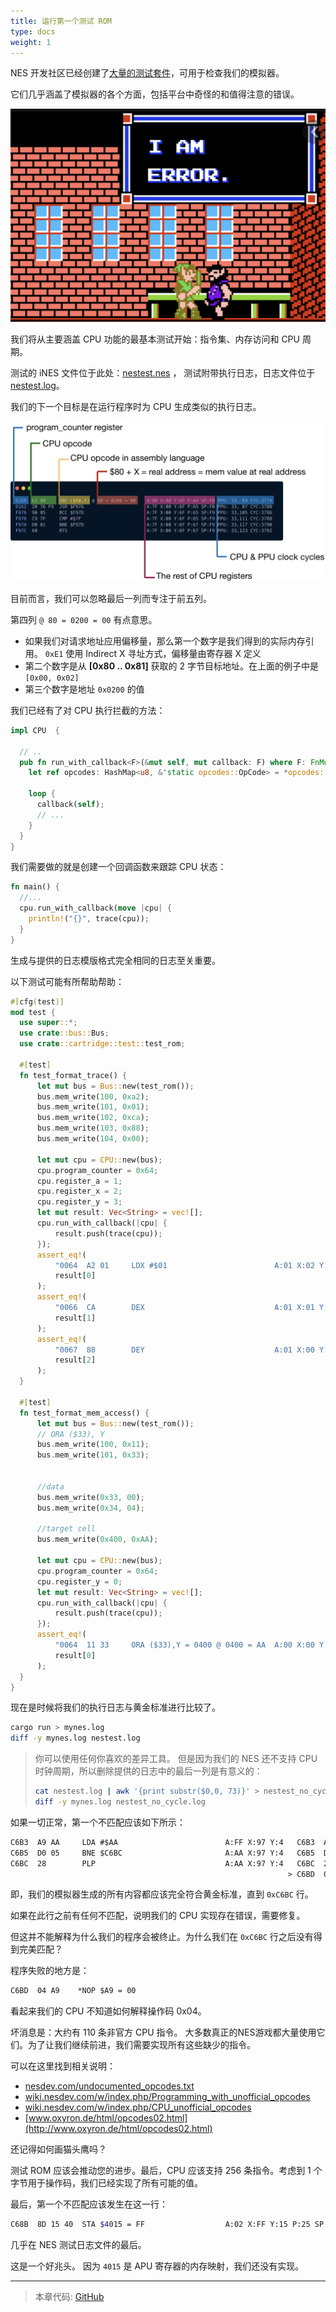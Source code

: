 ```yaml
---
title: 运行第一个测试 ROM
type: docs
weight: 1
---
```


NES 开发社区已经创建了[大量的测试套件](https://wiki.nesdev.com/w/index.php/Emulator_tests)，可用于检查我们的模拟器。

它们几乎涵盖了模拟器的各个方面，包括平台中奇怪的和值得注意的错误。

![image_1_i_am_error.png](image_1_i_am_error.png)

我们将从主要涵盖 CPU 功能的最基本测试开始：指令集、内存访问和 CPU 周期。

测试的 iNES 文件位于此处：[nestest.nes](http://nickmass.com/images/nestest.nes) ，
测试附带执行日志，日志文件位于 [nestest.log](https://www.qmtpro.com/~nes/misc/nestest.log)。

我们的下一个目标是在运行程序时为 CPU 生成类似的执行日志。

![image_2_log_structure.png](image_2_log_structure.png)

目前而言，我们可以忽略最后一列而专注于前五列。

第四列 `@ 80 = 0200 = 00` 有点意思。

* 如果我们对请求地址应用偏移量，那么第一个数字是我们得到的实际内存引用。
  `0xE1` 使用 Indirect X 寻址方式，偏移量由寄存器 X 定义
* 第二个数字是从 **[0x80 .. 0x81]** 获取的 2 字节目标地址。在上面的例子中是 `[0x00, 0x02]`
* 第三个数字是地址 `0x0200` 的值

我们已经有了对 CPU 执行拦截的方法：

```rust
impl CPU  {

  // ..
  pub fn run_with_callback<F>(&mut self, mut callback: F) where F: FnMut(&mut CPU), {
    let ref opcodes: HashMap<u8, &'static opcodes::OpCode> = *opcodes::OPCODES_MAP;

    loop {
      callback(self);
      // ...
    }
  }
}
```

我们需要做的就是创建一个回调函数来跟踪 CPU 状态：

```rust
fn main() {
  //...
  cpu.run_with_callback(move |cpu| {
    println!("{}", trace(cpu));
  }
}
```

生成与提供的日志模版格式完全相同的日志至关重要。

以下测试可能有所帮助帮助：

```rust
#[cfg(test)]
mod test {
  use super::*;
  use crate::bus::Bus;
  use crate::cartridge::test::test_rom;

  #[test]
  fn test_format_trace() {
      let mut bus = Bus::new(test_rom());
      bus.mem_write(100, 0xa2);
      bus.mem_write(101, 0x01);
      bus.mem_write(102, 0xca);
      bus.mem_write(103, 0x88);
      bus.mem_write(104, 0x00);

      let mut cpu = CPU::new(bus);
      cpu.program_counter = 0x64;
      cpu.register_a = 1;
      cpu.register_x = 2;
      cpu.register_y = 3;
      let mut result: Vec<String> = vec![];
      cpu.run_with_callback(|cpu| {
          result.push(trace(cpu));
      });
      assert_eq!(
          "0064  A2 01     LDX #$01                        A:01 X:02 Y:03 P:24 SP:FD",
          result[0]
      );
      assert_eq!(
          "0066  CA        DEX                             A:01 X:01 Y:03 P:24 SP:FD",
          result[1]
      );
      assert_eq!(
          "0067  88        DEY                             A:01 X:00 Y:03 P:26 SP:FD",
          result[2]
      );
  }

  #[test]
  fn test_format_mem_access() {
      let mut bus = Bus::new(test_rom());
      // ORA ($33), Y
      bus.mem_write(100, 0x11);
      bus.mem_write(101, 0x33);


      //data
      bus.mem_write(0x33, 00);
      bus.mem_write(0x34, 04);

      //target cell
      bus.mem_write(0x400, 0xAA);

      let mut cpu = CPU::new(bus);
      cpu.program_counter = 0x64;
      cpu.register_y = 0;
      let mut result: Vec<String> = vec![];
      cpu.run_with_callback(|cpu| {
          result.push(trace(cpu));
      });
      assert_eq!(
          "0064  11 33     ORA ($33),Y = 0400 @ 0400 = AA  A:00 X:00 Y:00 P:24 SP:FD",
          result[0]
      );
  }
}
```

现在是时候将我们的执行日志与黄金标准进行比较了。

```bash
cargo run > mynes.log
diff -y mynes.log nestest.log
```

> 你可以使用任何你喜欢的差异工具。
> 但是因为我们的 NES 还不支持 CPU 时钟周期，所以删除提供的日志中的最后一列是有意义的：
>
> ```bash
> cat nestest.log | awk '{print substr($0,0, 73)}' > nestest_no_cycle.log
> diff -y mynes.log nestest_no_cycle.log
> ```

如果一切正常，第一个不匹配应该如下所示：

```txt
C6B3  A9 AA     LDA #$AA                        A:FF X:97 Y:4   C6B3  A9 AA     LDA #$AA                        A:FF X:97 Y:4
C6B5  D0 05     BNE $C6BC                       A:AA X:97 Y:4   C6B5  D0 05     BNE $C6BC                       A:AA X:97 Y:4
C6BC  28        PLP                             A:AA X:97 Y:4   C6BC  28        PLP                             A:AA X:97 Y:4
                                                              > C6BD  04 A9    *NOP $A9 = 00                    A:AA X:97 Y:4
```

即，我们的模拟器生成的所有内容都应该完全符合黄金标准，直到 `0xC6BC` 行。

如果在此行之前有任何不匹配，说明我们的 CPU 实现存在错误，需要修复。

但这并不能解释为什么我们的程序会被终止。为什么我们在 `0xC6BC` 行之后没有得到完美匹配？

程序失败的地方是：

```txt
C6BD  04 A9    *NOP $A9 = 00
```

看起来我们的 CPU 不知道如何解释操作码 0x04。

坏消息是：大约有 110 条非官方 CPU 指令。
大多数真正的NES游戏都大量使用它们。为了让我们继续前进，我们需要实现所有这些缺少的指令。

可以在这里找到相关说明：

* [nesdev.com/undocumented_opcodes.txt](http://nesdev.com/undocumented_opcodes.txt)
* [wiki.nesdev.com/w/index.php/Programming_with_unofficial_opcodes](https://wiki.nesdev.com/w/index.php/Programming_with_unofficial_opcodes)
* [wiki.nesdev.com/w/index.php/CPU_unofficial_opcodes](https://wiki.nesdev.com/w/index.php/CPU_unofficial_opcodes)
* [www.oxyron.de/html/opcodes02.html](http://www.oxyron.de/html/opcodes02.html)

还记得如何画猫头鹰吗？

测试 ROM 应该会推动您的进步。最后，CPU 应该支持 256 条指令。考虑到 1 个字节用于操作码，我们已经实现了所有可能的值。

最后，第一个不匹配应该发生在这一行：

```bash
C68B  8D 15 40  STA $4015 = FF                  A:02 X:FF Y:15 P:25 SP:FB
```

几乎在 NES 测试日志文件的最后。

这是一个好兆头。 因为 `4015` 是 APU 寄存器的内存映射，我们还没有实现。

------

> 本章代码: [GitHub](https://github.com/bugzmanov/nes_ebook/tree/master/code/ch5.1)
